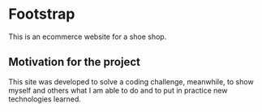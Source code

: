 # Footstrap

This is an ecommerce website for a shoe shop.

## Motivation for the project

This site was developed to solve a coding challenge, meanwhile, to show myself and others what I am able to do and to put in practice new technologies learned.